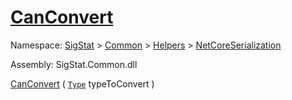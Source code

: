 # [CanConvert](./NetCoreFeatureDescriptorConverter-100664068.md)

Namespace: [SigStat]() > [Common](./../../../README.md) > [Helpers](./../../README.md) > [NetCoreSerialization](./../README.md)

Assembly: SigStat.Common.dll

[CanConvert](./NetCoreFeatureDescriptorConverter-100664068.md) ( [`Type`](https://docs.microsoft.com/en-us/dotnet/api/System.Type) typeToConvert )
